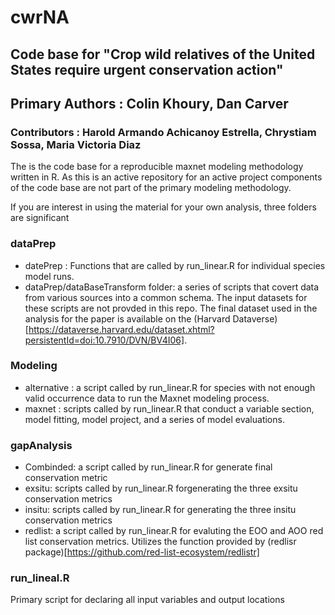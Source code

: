 # cwrNA

## Code base for "Crop wild relatives of the United States require urgent conservation action"

## Primary Authors : Colin Khoury, Dan Carver

### Contributors : Harold Armando Achicanoy Estrella, Chrystiam Sossa, Maria Victoria Diaz

The is the code base for a reproducible maxnet modeling methodology written in R. As this is an active repository for an active project components of the code base are not part of the primary modeling methodology.

If you are interest in using the material for your own analysis, three folders are significant

### dataPrep
- datePrep : Functions that are called by run_linear.R for individual species model runs.
- dataPrep/dataBaseTransform folder: a series of scripts that covert data from various sources into a common schema. The input datasets for these scripts are not provded in this repo. The final dataset used in the analysis for the paper is available on the (Harvard Dataverse)[https://dataverse.harvard.edu/dataset.xhtml?persistentId=doi:10.7910/DVN/BV4I06].

### Modeling
- alternative : a script called by run_linear.R for species with not enough valid occurrence data to run the Maxnet modeling process.
- maxnet : scripts called by run_linear.R that conduct a variable section, model fitting, model project, and a series of model evaluations.

### gapAnalysis
- Combinded: a script called by run_linear.R for generate final conservation metric
- exsitu: scripts called by run_linear.R forgenerating the three exsitu conservation metrics  
- insitu: scripts called by run_linear.R for generating the three insitu conservation metrics  
- redlist: a script called by run_linear.R for evaluting the EOO and AOO red list conservation metrics. Utilizes the function provided by (redlisr package)[https://github.com/red-list-ecosystem/redlistr]

### run_lineal.R
Primary script for declaring all input variables and output locations
